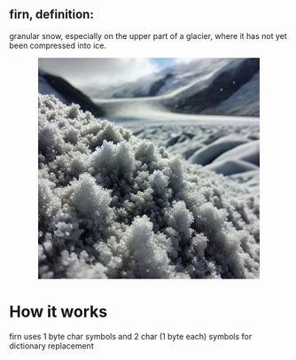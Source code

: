 ## firn, definition:
granular snow, especially on the upper part of a glacier, where it has not yet been compressed into ice.

<div align="center">
  <img src="img.png" alt="firn" width="400">
</div>

# How it works
firn uses 1 byte char symbols and 2 char (1 byte each) symbols for dictionary replacement
